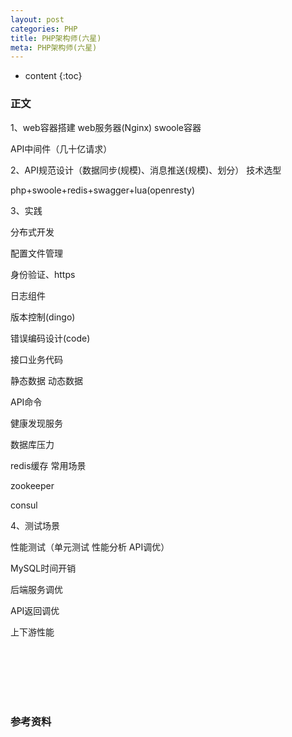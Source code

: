 ```yaml
---
layout: post
categories: PHP
title: PHP架构师(六星)
meta: PHP架构师(六星)
---
```

* content
{:toc}

### 正文

1、web容器搭建  web服务器(Nginx)   swoole容器

API中间件（几十亿请求）

2、API规范设计（数据同步(规模)、消息推送(规模)、划分）  技术选型

php+swoole+redis+swagger+lua(openresty)

3、实践

分布式开发

配置文件管理

身份验证、https

日志组件

版本控制(dingo)

错误编码设计(code)

接口业务代码

静态数据   动态数据

API命令

健康发现服务

数据库压力

redis缓存  常用场景

zookeeper

consul

4、测试场景

性能测试（单元测试  性能分析   API调优）

MySQL时间开销

后端服务调优

API返回调优

上下游性能


<br/><br/><br/><br/><br/>
### 参考资料


